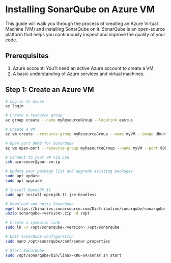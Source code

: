 # Installing SonarQube on Azure VM

This guide will walk you through the process of creating an Azure Virtual Machine (VM) and installing SonarQube on it. SonarQube is an open-source platform that helps you continuously inspect and improve the quality of your code.

## Prerequisites

1. Azure account: You'll need an active Azure account to create a VM.
2. A basic understanding of Azure services and virtual machines.

## Step 1: Create an Azure VM

```bash
# Log in to Azure
az login

# Create a resource group
az group create --name myResourceGroup --location eastus

# Create a VM
az vm create --resource-group myResourceGroup --name myVM --image UbuntuLTS --admin-username azureuser --generate-ssh-keys

# Open port 9000 for SonarQube
az vm open-port --resource-group myResourceGroup --name myVM --port 9000 --priority 1010

# Connect to your VM via SSH
ssh azureuser@your-vm-ip

# Update your package list and upgrade existing packages
sudo apt update
sudo apt upgrade

# Install OpenJDK 11
sudo apt install openjdk-11-jre-headless

# Download and unzip SonarQube
wget https://binaries.sonarsource.com/Distribution/sonarqube/sonarqube-<version>.zip
unzip sonarqube-<version>.zip -d /opt

# Create a symbolic link
sudo ln -s /opt/sonarqube-<version> /opt/sonarqube

# Edit SonarQube configuration
sudo nano /opt/sonarqube/conf/sonar.properties

# Start SonarQube
sudo /opt/sonarqube/bin/linux-x86-64/sonar.sh start


